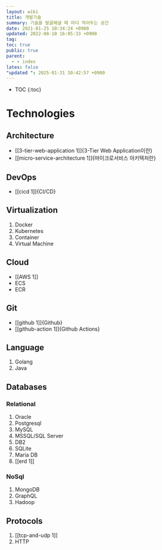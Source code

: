 ```yaml
---
layout: wiki
title: 개발기술
summary: 기술을 발굴해낼 때 마다 적어두는 공간
date: 2021-01-25 10:34:24 +0900
updated: 2022-08-10 16:05:33 +0900
tag: 
toc: true
public: true
parent:
  - - index
latex: false
"updated ": 2025-01-31 10:42:57 +0900
---
```

* TOC
{:toc}

# Technologies

## Architecture
* [[3-tier-web-application 1]]{3-Tier Web Application이란}
* [[micro-service-architecture 1]]{마이크로서비스 아키텍처란}

## DevOps
* [[cicd 1]]{CI/CD}

## Virtualization
1. Docker
2. Kubernetes
3. Container
4. Virtual Machine

## Cloud
* [[AWS 1]]
* ECS
* ECR

## Git
* [[github 1]]{Github}
* [[github-action 1]]{Github Actions}

## Language
1. Golang
2. Java

## Databases
### Relational
1. Oracle
2. Postgresql
3. MySQL
4. MSSQL/SQL Server
5. DB2
6. SQLite
7. Maria DB
8. [[erd 1]]

### NoSql
1. MongoDB
2. GraphQL
3. Hadoop

## Protocols
1. [[tcp-and-udp 1]]
2. HTTP
